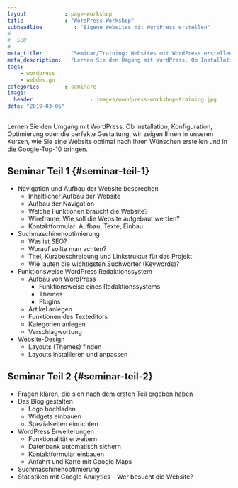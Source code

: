 ```yaml
---
layout            : page-workshop
title             : "WordPress Workshop"
subheadline          : "Eigene Websites mit WordPress erstellen"
#
#  SEO
#
meta_title:         "Seminar/Training: Websites mit WordPress erstellen"
meta_description:   "Lernen Sie den Umgang mit WordPress. Ob Installation, Konfiguration, Optimierung oder Gestaltung: Nach unserem Kurs bedienen Sie WordPress wie ein Profi."
tags:
    - wordpress
    - webdesign
categories        : seminare
image:
  header                  : images/wordpress-workshop-training.jpg
date: "2019-03-06"
---
```

Lernen Sie den Umgang mit WordPress. Ob Installation, Konfiguration, Optimierung oder die perfekte Gestaltung, wir zeigen Ihnen in unseren Kursen, wie Sie eine Website optimal nach Ihren Wünschen erstellen und in die Google-Top-10 bringen.
<!--more-->

## Seminar Teil 1    {#seminar-teil-1}

-   Navigation und Aufbau der Website besprechen
    -   Inhaltlicher Aufbau der Website
    -   Aufbau der Navigation
    -   Welche Funktionen braucht die Website?
    -   Wireframe: Wie soll die Website aufgebaut werden?
    -   Kontaktformular: Aufbau, Texte, Einbau
-   Suchmaschinenoptimierung
    -   Was ist SEO?
    -   Worauf sollte man achten?
    -   Titel, Kurzbeschreibung und Linkstruktur für das Projekt
    -   Wie lauten die wichtigsten Suchwörter (Keywords)?
-   Funktionsweise WordPress Redaktionssystem
    -   Aufbau von WordPress
        -   Funktionsweise eines Redaktionssystems
        -   Themes
        -   Plugins
    -   Artikel anlegen
    -   Funktionen des Texteditors
    -   Kategorien anlegen
    -   Verschlagwortung
-   Website-Design
    -   Layouts (Themes) finden
    -   Layouts installieren und anpassen

## Seminar Teil 2    {#seminar-teil-2}

-   Fragen klären, die sich nach dem ersten Teil ergeben haben
-   Das Blog gestalten
    -   Logo hochladen
    -   Widgets einbauen
    -   Spezialseiten einrichten
-   WordPress Erweiterungen
    -   Funktionalität erweitern
    -   Datenbank automatisch sichern
    -   Kontaktformular einbauen
    -   Anfahrt und Karte mit Google Maps
-   Suchmaschinenoptimierung
-   Statistiken mit Google Analytics – Wer besucht die Website?
